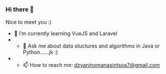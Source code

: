 ### Hi there 👋

<!--
**Dzyanino/Dzyanino** is a ✨ _special_ ✨ repository because its `README.md` (this file) appears on your GitHub profile.

Here are some ideas to get you started:

- 🔭 I’m currently working on ...
- 👯 I’m looking to collaborate on ...
- 🤔 I’m looking for help with ...
- 😄 Pronouns: ...
- ⚡ Fun fact: ...
-->
Nice to meet you :)
- 🌱 I’m currently learning VueJS and Laravel
- - 💬 Ask me about data stuctures and algorithms in Java or Python......jk :)
- - 📫 How to reach me: dzyaninomanasintsoa7@gmail.com
